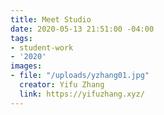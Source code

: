 ```yaml
---
title: Meet Studio
date: 2020-05-13 21:51:00 -04:00
tags:
- student-work
- '2020'
images:
- file: "/uploads/yzhang01.jpg"
  creator: Yifu Zhang
  link: https://yifuzhang.xyz/
---
```


